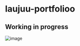 # laujuu-portfolioo

## Working in progress


![image](https://github.com/laujuu/laujuu-portfolioo/assets/37710776/4e25ae6d-90fe-4606-bce4-b2fc1e6eadfe)
